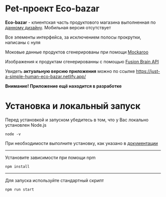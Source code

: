 # Pet-проект Eco-bazar

__Eco-bazar__ - клиентская часть продуктового магазина выполненная по [данному дизайну](https://www.figma.com/community/file/1272474484693685580). Мобильная версия отсутствует

Все элементы интерфейса, за исключением полосы прокрутки, написаны с нуля

Моковые данные продуктов сгенерированы при помощи [Mockaroo](https://www.mockaroo.com/)

Изображения к продуктам сгенерированны с помощью [Fusion Brain API](https://fusionbrain.ai/docs/doc/api-dokumentaciya/)

Увидеть __актуальную версию приложения__ можно по ссылке https://just-a-simple-human-eco-bazar.netlify.app/

__Внимание! Приложение ещё находится в разработке__

# Установка и локальный запуск

Перед установкой и запуском убедитесь в том, что у Вас локально установлен Node.js
```
node -v
```
При необходимости выполните установку, как указано в [документации](https://nodejs.org/en/download/package-manager)
___
Установите зависимости при помощи npm
```
npm install
```
___
Для запуска используйте стандартный скрипт
```
npm run start
```